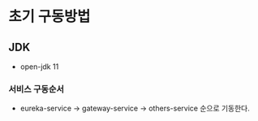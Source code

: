 # 초기 구동방법
## JDK
* open-jdk 11


### 서비스 구동순서
*  eureka-service -> gateway-service -> others-service 순으로 기동한다.
